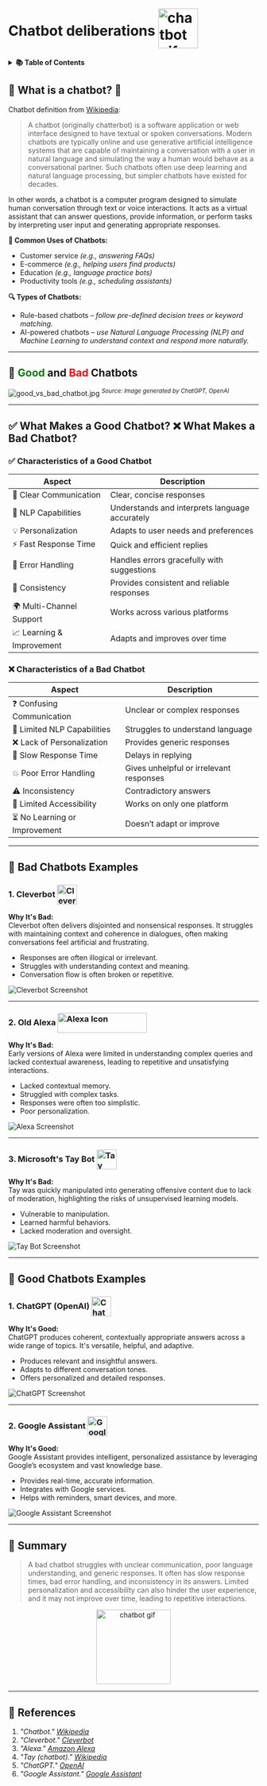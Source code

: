# Chatbot deliberations <img src="md_files/general/chatbot_gif.gif" width="80" height="80" alt="chatbot gif" style="vertical-align: -25px;"/>
<details>
  <summary><strong>📚 Table of Contents</strong></summary>

<!-- TOC -->
* [🤖 What is a chatbot? 🤖](#-what-is-a-chatbot-)
* [🤖 <span style="color: green;">Good</span> and <span style="color: red;">Bad </span> Chatbots](#-span-stylecolor-greengoodspan-and-span-stylecolor-redbad-span-chatbots)
* [✅ What Makes a Good Chatbot? ❌ What Makes a Bad Chatbot?](#-what-makes-a-good-chatbot--what-makes-a-bad-chatbot)
  * [✅ Characteristics of a Good Chatbot](#-characteristics-of-a-good-chatbot)
  * [❌ Characteristics of a Bad Chatbot](#-characteristics-of-a-bad-chatbot)
* [💬 Bad Chatbots Examples](#-bad-chatbots-examples)
* [💬 Good Chatbots Examples](#-good-chatbots-examples)
* [📝 Summary](#-summary)
* [📖 References](#-references)
<!-- TOC -->

</details>


## 🤖 What is a chatbot? 🤖
Chatbot definition from [Wikipedia](https://en.wikipedia.org/wiki/Chatbot):

> A chatbot (originally chatterbot) is a software application or web interface designed to have textual or spoken conversations. Modern chatbots are typically online and use generative artificial intelligence systems that are capable of maintaining a conversation with a user in natural language and simulating the way a human would behave as a conversational partner. Such chatbots often use deep learning and natural language processing, but simpler chatbots have existed for decades. 

In other words, a chatbot is a computer program designed to simulate human conversation through text or voice interactions. It acts as a virtual assistant that can answer questions, provide information, or perform tasks by interpreting user input and generating appropriate responses.

**🌟 Common Uses of Chatbots:**

- Customer service *(e.g., answering FAQs)*
- E-commerce *(e.g., helping users find products)*
- Education *(e.g., language practice bots)*
- Productivity tools *(e.g., scheduling assistants)*

**🔍 Types of Chatbots:** 
- Rule-based chatbots – *follow pre-defined decision trees or keyword matching.*
- AI-powered chatbots – *use Natural Language Processing (NLP) and Machine Learning to understand context and respond more naturally.*

--- 
## 🤖 <span style="color: green;">Good</span> and <span style="color: red;">Bad </span> Chatbots
![good_vs_bad_chatbot.jpg](md_files/general/good_vs_bad_chatbot.jpg)
*<sup>Source: Image generated by ChatGPT, OpenAI</sup>*

---

## ✅ What Makes a Good Chatbot? ❌ What Makes a Bad Chatbot?

### ✅ Characteristics of a Good Chatbot

| Aspect                     | Description                                       |
|---------------------------|---------------------------------------------------|
| 🌟 Clear Communication    | Clear, concise responses                          |
| 🧠 NLP Capabilities        | Understands and interprets language accurately    |
| 💡 Personalization         | Adapts to user needs and preferences              |
| ⚡ Fast Response Time      | Quick and efficient replies                       |
| 🔧 Error Handling          | Handles errors gracefully with suggestions        |
| 🔄 Consistency             | Provides consistent and reliable responses        |
| 🌍 Multi-Channel Support   | Works across various platforms                    |
| 📈 Learning & Improvement  | Adapts and improves over time                     |

### ❌ Characteristics of a Bad Chatbot

| Aspect                        | Description                                          |
|------------------------------|------------------------------------------------------|
| ❓ Confusing Communication    | Unclear or complex responses                         |
| 🚫 Limited NLP Capabilities   | Struggles to understand language                     |
| ❌ Lack of Personalization    | Provides generic responses                           |
| 🐢 Slow Response Time         | Delays in replying                                   |
| 💥 Poor Error Handling        | Gives unhelpful or irrelevant responses              |
| ⚠️ Inconsistency              | Contradictory answers                                |
| 📱 Limited Accessibility      | Works on only one platform                           |
| ⏳ No Learning or Improvement | Doesn’t adapt or improve                             |

---

## 💬 Bad Chatbots Examples

### 1. **Cleverbot** <a href="https://www.cleverbot.com/"> <img src="md_files/cleaver_bot/cleaver_bot_icon.jpg" width="40" height="40" alt="Cleverbot Icon" style="vertical-align: -15px;"/> </a>

**Why It's Bad:**  
Cleverbot often delivers disjointed and nonsensical responses. It struggles with maintaining context and coherence in dialogues, often making conversations feel artificial and frustrating.

- Responses are often illogical or irrelevant.
- Struggles with understanding context and meaning.
- Conversation flow is often broken or repetitive.

![Cleverbot Screenshot](md_files/cleaver_bot/cleaver_bot.png)

---

### 2. **Old Alexa** <a href="https://alexa.amazon.com/spa/index.html"> <img src="md_files/amazon_alexa/amazon_alexa_icon.jpg" width="180" height="40" alt="Alexa Icon" style="vertical-align: -15px;"/> </a>

**Why It's Bad:**  
Early versions of Alexa were limited in understanding complex queries and lacked contextual awareness, leading to repetitive and unsatisfying interactions.

- Lacked contextual memory.
- Struggled with complex tasks.
- Responses were often too simplistic.
- Poor personalization.

![Alexa Screenshot](md_files/amazon_alexa/azmazon_alexa.jpg)

---

### 3. **Microsoft's Tay Bot** <a href="https://en.wikipedia.org/wiki/Tay_(chatbot)"> <img src="md_files/tay_bot/tay_bot_logo.jpg" width="40" height="40" alt="Tay Bot Icon" style="vertical-align: -15px;"/> </a>

**Why It's Bad:**  
Tay was quickly manipulated into generating offensive content due to lack of moderation, highlighting the risks of unsupervised learning models.

- Vulnerable to manipulation.
- Learned harmful behaviors.
- Lacked moderation and oversight.

![Tay Bot Screenshot](md_files/tay_bot/tay_bot.jpg)

---

## 💬 Good Chatbots Examples

### 1. **ChatGPT (OpenAI)** <a href="https://chat.openai.com/"> <img src="md_files/chat_gpt/chat_gpt_icon.png" width="40" height="40" alt="ChatGPT Icon" style="vertical-align: -15px;"/> </a>

**Why It's Good:**  
ChatGPT produces coherent, contextually appropriate answers across a wide range of topics. It's versatile, helpful, and adaptive.

- Produces relevant and insightful answers.
- Adapts to different conversation tones.
- Offers personalized and detailed responses.

![ChatGPT Screenshot](md_files/chat_gpt/chat_gpt_window.png)

---

### 2. **Google Assistant** <a href="https://assistant.google.com/"> <img src="md_files/google_assistant/Google_Assistant_icon.jpg" width="40" height="40" alt="Google Assistant Icon" style="vertical-align: -15px;"/> </a>
**Why It's Good:**  
Google Assistant provides intelligent, personalized assistance by leveraging Google’s ecosystem and vast knowledge base.

- Provides real-time, accurate information.
- Integrates with Google services.
- Helps with reminders, smart devices, and more.

![Google Assistant Screenshot](md_files/google_assistant/google_assistant.jpg)

---

## 📝 Summary

> A bad chatbot struggles with unclear communication, poor language understanding, and generic responses. It often has slow response times, bad error handling, and inconsistency in its answers. Limited personalization and accessibility can also hinder the user experience, and it may not improve over time, leading to repetitive interactions.

<div align="center">
  <img src="md_files/general/chatbot_gif.gif" width="150" height="150" alt="chatbot gif"/>
</div>

---

## 📖 References

1. *"Chatbot." [Wikipedia](https://en.wikipedia.org/wiki/Chatbot)*
2. *"Cleverbot." [Cleverbot](https://www.cleverbot.com/)*
3. *"Alexa." [Amazon Alexa](https://alexa.amazon.com/spa/index.html)*
4. *"Tay (chatbot)." [Wikipedia](https://en.wikipedia.org/wiki/Tay_(chatbot))*
5. *"ChatGPT." [OpenAI](https://chat.openai.com/)*
6. *"Google Assistant." [Google Assistant](https://assistant.google.com/)*
